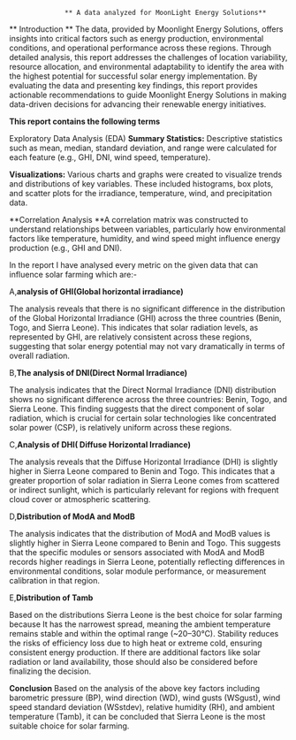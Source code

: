                   ** A data analyzed for MoonLight Energy Solutions** 
                  
   ** Introduction **
The data, provided by Moonlight Energy Solutions, offers insights into critical factors such as 
energy production, environmental conditions, and operational performance across these regions. 
Through detailed analysis, this report addresses the challenges of location variability, resource 
allocation, and environmental adaptability to identify the area with the highest potential for 
successful solar energy implementation. 
By evaluating the data and presenting key findings, this report provides actionable 
recommendations to guide Moonlight Energy Solutions in making data-driven decisions for 
advancing their renewable energy initiatives.


**This report contains the following terms**
  
  Exploratory Data Analysis (EDA) 
**Summary Statistics:** Descriptive statistics such as mean, median, standard 
deviation, and range were calculated for each feature (e.g., GHI, DNI, wind 
speed, temperature). 

**Visualizations:** Various charts and graphs were created to visualize trends and 
distributions of key variables. These included histograms, box plots, and scatter 
plots for the irradiance, temperature, wind, and precipitation data. 

**Correlation Analysis **A correlation matrix was constructed to understand 
relationships between variables, particularly how environmental factors like 
temperature, humidity, and wind speed might influence energy production (e.g., 
GHI and DNI).

In the report I have analysed every metric on the given data that can influence solar farming which are:-

A,**analysis of GHI(Global horizontal irradiance)**

The analysis reveals that there is no significant difference in the distribution of the Global 
Horizontal Irradiance (GHI) across the three countries (Benin, Togo, and Sierra Leone). This 
indicates that solar radiation levels, as represented by GHI, are relatively consistent across these 
regions, suggesting that solar energy potential may not vary dramatically in terms of overall 
radiation. 

B,**The analysis of DNI(Direct Normal Irradiance)**

  The analysis indicates that the Direct Normal Irradiance (DNI) distribution shows no significant 
difference across the three countries: Benin, Togo, and Sierra Leone. This finding suggests that 
the direct component of solar radiation, which is crucial for certain solar technologies like 
concentrated solar power (CSP), is relatively uniform across these regions. 

C,**Analysis of DHI( Diffuse Horizontal Irradiance)**

The analysis reveals that the Diffuse Horizontal Irradiance (DHI) is slightly higher in Sierra 
Leone compared to Benin and Togo. This indicates that a greater proportion of solar radiation in 
Sierra Leone comes from scattered or indirect sunlight, which is particularly relevant for regions 
with frequent cloud cover or atmospheric scattering.

D,**Distribution of ModA and ModB**

The analysis indicates that the distribution of ModA and ModB values is slightly higher in Sierra Leone 
compared to Benin and Togo. This suggests that the specific modules or sensors associated with 
ModA and ModB records higher readings in Sierra Leone, potentially reflecting differences in 
environmental conditions, solar module performance, or measurement calibration in that region.

E,**Distribution of Tamb**

 Based on the distributions 
Sierra Leone is the best choice for solar farming because 
It has the narrowest spread, meaning the ambient temperature remains stable and within the 
optimal range (~20–30°C). 
Stability reduces the risks of efficiency loss due to high heat or extreme cold, ensuring consistent 
energy production. 
If there are additional factors like solar radiation or land availability, those should also be 
considered before finalizing the decision. 

   **Conclusion** 
Based on the analysis of the above key factors including barometric pressure (BP), wind 
direction (WD), wind gusts (WSgust), wind speed standard deviation (WSstdev), relative 
humidity (RH), and ambient temperature (Tamb), it can be concluded that Sierra Leone is the 
most suitable choice for solar farming.







